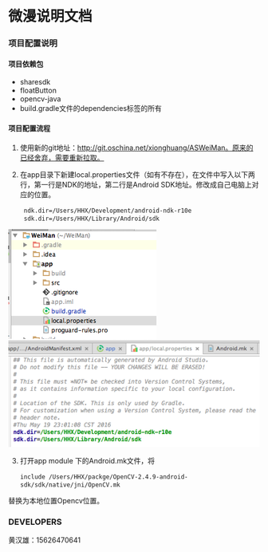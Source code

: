 微漫说明文档
==============

### 项目配置说明

#### 项目依赖包
+ sharesdk
+ floatButton
+ opencv-java
+ build.gradle文件的dependencies标签的所有

#### 项目配置流程
1. 使用新的git地址：http://git.oschina.net/xionghuang/ASWeiMan。原来的已经舍弃，需要重新拉取。
2. 在app目录下新建local.properties文件（如有不存在），在文件中写入以下两行，第一行是NDK的地址，第二行是Android SDK地址。修改成自己电脑上对应的位置。

		ndk.dir=/Users/HHX/Development/android-ndk-r10e
		sdk.dir=/Users/HHX/Library/Android/sdk
![目录](./screenshot/1.png)
![文件内容](./screenshot/2.png)

3.  打开app module 下的Android.mk文件，将

		include /Users/HHX/packge/OpenCV-2.4.9-android-sdk/sdk/native/jni/OpenCV.mk
		
替换为本地位置Opencv位置。


### DEVELOPERS

黄汉雄：15626470641